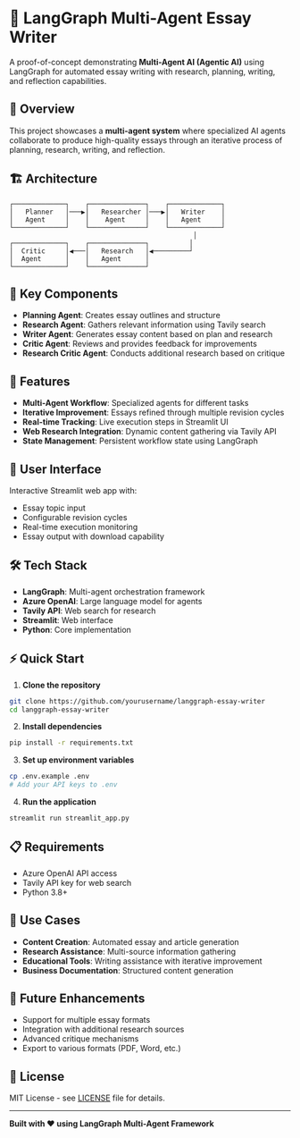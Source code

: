 # 🤖 LangGraph Multi-Agent Essay Writer

A proof-of-concept demonstrating **Multi-Agent AI (Agentic AI)** using LangGraph for automated essay writing with research, planning, writing, and reflection capabilities.

## 🎯 Overview

This project showcases a **multi-agent system** where specialized AI agents collaborate to produce high-quality essays through an iterative process of planning, research, writing, and reflection.

## 🏗️ Architecture

```
┌─────────────┐    ┌──────────────┐    ┌─────────────┐
│   Planner   │───▶│   Researcher │───▶│   Writer    │
│   Agent     │    │    Agent     │    │   Agent     │
└─────────────┘    └──────────────┘    └─────────────┘
                                              │
┌─────────────┐    ┌──────────────┐          │
│  Critic     │◀───│   Research   │◀─────────┘
│  Agent      │    │   Agent      │
└─────────────┘    └──────────────┘
```

## 🔧 Key Components

- **Planning Agent**: Creates essay outlines and structure
- **Research Agent**: Gathers relevant information using Tavily search
- **Writer Agent**: Generates essay content based on plan and research
- **Critic Agent**: Reviews and provides feedback for improvements
- **Research Critic Agent**: Conducts additional research based on critique

## 🚀 Features

- **Multi-Agent Workflow**: Specialized agents for different tasks
- **Iterative Improvement**: Essays refined through multiple revision cycles
- **Real-time Tracking**: Live execution steps in Streamlit UI
- **Web Research Integration**: Dynamic content gathering via Tavily API
- **State Management**: Persistent workflow state using LangGraph

## 📱 User Interface

Interactive Streamlit web app with:
- Essay topic input
- Configurable revision cycles
- Real-time execution monitoring
- Essay output with download capability

## 🛠️ Tech Stack

- **LangGraph**: Multi-agent orchestration framework
- **Azure OpenAI**: Large language model for agents
- **Tavily API**: Web search for research
- **Streamlit**: Web interface
- **Python**: Core implementation

## ⚡ Quick Start

1. **Clone the repository**
```bash
git clone https://github.com/yourusername/langgraph-essay-writer
cd langgraph-essay-writer
```

2. **Install dependencies**
```bash
pip install -r requirements.txt
```

3. **Set up environment variables**
```bash
cp .env.example .env
# Add your API keys to .env
```

4. **Run the application**
```bash
streamlit run streamlit_app.py
```

## 📋 Requirements

- Azure OpenAI API access
- Tavily API key for web search
- Python 3.8+

## 🎯 Use Cases

- **Content Creation**: Automated essay and article generation
- **Research Assistance**: Multi-source information gathering
- **Educational Tools**: Writing assistance with iterative improvement
- **Business Documentation**: Structured content generation

## 🔮 Future Enhancements

- Support for multiple essay formats
- Integration with additional research sources
- Advanced critique mechanisms
- Export to various formats (PDF, Word, etc.)

## 📄 License

MIT License - see [LICENSE](LICENSE) file for details.

---

**Built with ❤️ using LangGraph Multi-Agent Framework**